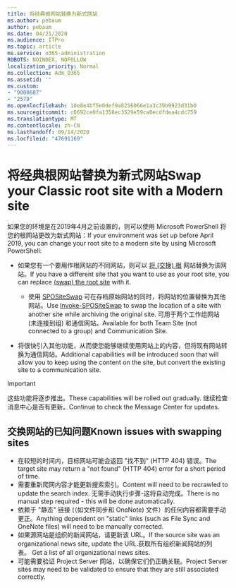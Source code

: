 ```yaml
---
title: 将经典根网站替换为新式网站
ms.author: pebaum
author: pebaum
ms.date: 04/21/2020
ms.audience: ITPro
ms.topic: article
ms.service: o365-administration
ROBOTS: NOINDEX, NOFOLLOW
localization_priority: Normal
ms.collection: Adm_O365
ms.assetid: ''
ms.custom:
- "9000687"
- "2579"
ms.openlocfilehash: 10e8e4bf5e0def9a8256066e1a3c39b9923d31b0
ms.sourcegitcommit: c6692ce0fa1358ec3529e59ca0ecdfdea4cdc759
ms.translationtype: MT
ms.contentlocale: zh-CN
ms.lasthandoff: 09/14/2020
ms.locfileid: "47691169"
---
```

# <a name="swap-your-classic-root-site-with-a-modern-site"></a><span data-ttu-id="c0125-102">将经典根网站替换为新式网站</span><span class="sxs-lookup"><span data-stu-id="c0125-102">Swap your Classic root site with a Modern site</span></span>

<span data-ttu-id="c0125-103">如果您的环境是在2019年4月之前设置的，则可以使用 Microsoft PowerShell 将您的根网站更改为新式网站：</span><span class="sxs-lookup"><span data-stu-id="c0125-103">If your environment was set up before April 2019, you can change your root site to a modern site by using Microsoft PowerShell:</span></span>

- <span data-ttu-id="c0125-104">如果您有一个要用作根网站的不同网站，则可以 [ 将 (交换) 根](https://docs.microsoft.com/sharepoint/modern-root-site) 网站替换为该网站。</span><span class="sxs-lookup"><span data-stu-id="c0125-104">If you have a different site that you want to use as your root site, you can replace [(swap) the root site](https://docs.microsoft.com/sharepoint/modern-root-site) with it.</span></span> 
    - <span data-ttu-id="c0125-105">使用 [SPOSiteSwap](https://docs.microsoft.com/powershell/module/sharepoint-online/invoke-spositeswap?view=sharepoint-ps) 可在存档原始网站的同时，将网站的位置替换为其他网站。</span><span class="sxs-lookup"><span data-stu-id="c0125-105">Use [Invoke-SPOSiteSwap](https://docs.microsoft.com/powershell/module/sharepoint-online/invoke-spositeswap?view=sharepoint-ps) to swap the location of a site with another site while archiving the original site.</span></span> <span data-ttu-id="c0125-106">可用于两个工作组网站 (未连接到组) 和通信网站。</span><span class="sxs-lookup"><span data-stu-id="c0125-106">Available for both Team Site (not connected to a group) and Communication Site.</span></span> 

- <span data-ttu-id="c0125-107">将很快引入其他功能，从而使您能够继续使用网站上的内容，但将现有网站转换为通信网站。</span><span class="sxs-lookup"><span data-stu-id="c0125-107">Additional capabilities will be introduced soon that will allow you to keep using the content on the site, but convert the existing site to a communication site.</span></span> 
>[!Important]
><span data-ttu-id="c0125-108">这些功能将逐步推出。</span><span class="sxs-lookup"><span data-stu-id="c0125-108">These capabilities will be rolled out gradually.</span></span> <span data-ttu-id="c0125-109">继续检查消息中心是否有更新。</span><span class="sxs-lookup"><span data-stu-id="c0125-109">Continue to check the Message Center for updates.</span></span> 

## <a name="known-issues-with-swapping-sites"></a><span data-ttu-id="c0125-110">交换网站的已知问题</span><span class="sxs-lookup"><span data-stu-id="c0125-110">Known issues with swapping sites</span></span>

- <span data-ttu-id="c0125-111">在较短的时间内，目标网站可能会返回 "找不到" (HTTP 404) 错误。</span><span class="sxs-lookup"><span data-stu-id="c0125-111">The target site may return a "not found" (HTTP 404) error for a short period of time.</span></span>
- <span data-ttu-id="c0125-112">需要重新爬网内容才能更新搜索索引。</span><span class="sxs-lookup"><span data-stu-id="c0125-112">Content will need to be recrawled to update the search index.</span></span> <span data-ttu-id="c0125-113">无需手动执行步骤-这将自动完成。</span><span class="sxs-lookup"><span data-stu-id="c0125-113">There is no manual step required - this will be done automatically.</span></span>
- <span data-ttu-id="c0125-114">依赖于 "静态" 链接 (（如文件同步和 OneNote) 文件）的任何内容都需要手动更正。</span><span class="sxs-lookup"><span data-stu-id="c0125-114">Anything dependent on "static" links (such as File Sync and OneNote files) will need to be manually corrected.</span></span>
- <span data-ttu-id="c0125-115">如果源网站是组织的新闻网站，请更新该 URL。</span><span class="sxs-lookup"><span data-stu-id="c0125-115">If the source site was an organizational news site, update the URL.</span></span><span data-ttu-id="c0125-116">获取所有组织新闻网站的列表。</span><span class="sxs-lookup"><span data-stu-id="c0125-116"> Get a list of all organizational news sites.</span></span>
- <span data-ttu-id="c0125-117">可能需要验证 Project Server 网站，以确保它们仍正确关联。</span><span class="sxs-lookup"><span data-stu-id="c0125-117">Project Server sites may need to be validated to ensure that they are still associated correctly.</span></span>
